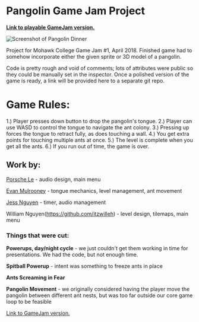 # Pangolin Game Jam Project

**[Link to playable GameJam version.](https://dog-eared.github.io/Pangolin_WebGL/Pangolin_WebGL/)**

![Screenshot of Pangolin Dinner](https://raw.githubusercontent.com/dog-eared/PangolinGameJam/master/Screenshot.png)

Project for Mohawk College Game Jam #1, April 2018. Finished game had to somehow incorporate either the given sprite or 3D model of a pangolin. 

Code is pretty rough and void of comments; lots of attributes were public so they could be manually set in the inspector. Once a polished version of the game is ready, a link will be provided here to a separate git repo.

# Game Rules:
1.) Player presses down button to drop the pangolin's tongue.
2.) Player can use WASD to control the tongue to navigate the ant colony.
3.) Pressing up forces the tongue to retract fully, as does touching a wall.
4.) You get extra points for touching multiple ants at once.
5.) The level is complete when you get all the ants.
6.) If you run out of time, the game is over.


## Work by:

[Porsche Le](https://github.com/PorscheLe7) - audio design, main menu

[Evan Mulrooney](https://dog-eared.github.io) - tongue mechanics, level management, ant movement 

[Jess Nguyen](https://github.com/Jess-Nguy) - timer, audio management

William Nguyen(https://github.com/itzwilleh) - level design, tilemaps, main menu 

### Things that were cut:

**Powerups, day/night cycle** - we just couldn't get them working in time for presentations. We had the code, but not enough time.

**Spitball Powerup** - intent was something to freeze ants in place

**Ants Screaming in Fear** 

**Pangolin Movement** - we originally considered having the player move the pangolin between different ant nests, but was too far outside our core game loop to be feasible

[Link to GameJam version.](https://dog-eared.github.io/Pangolin_WebGL/)

